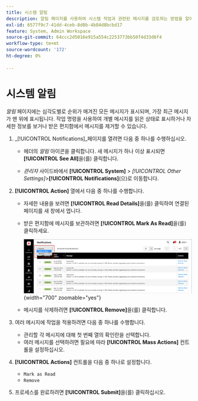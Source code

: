 ```yaml
---
title: 시스템 알림
description: 알림 페이지를 사용하여 시스템 작업과 관련된 메시지를 검토하는 방법을 알아봅니다.
exl-id: 6577f9c7-41dd-4ceb-8d8b-4b84d8bcbd17
feature: System, Admin Workspace
source-git-commit: 64ccc2d5016e915a554c2253773bb50f4d33d6f4
workflow-type: tm+mt
source-wordcount: '172'
ht-degree: 0%

---
```


# 시스템 알림

_알림_ 페이지에는 심각도별로 순위가 매겨진 모든 메시지가 표시되며, 가장 최근 메시지가 맨 위에 표시됩니다. 작업 명령을 사용하여 개별 메시지를 읽은 상태로 표시하거나 자세한 정보를 보거나 받은 편지함에서 메시지를 제거할 수 있습니다.

1. _[!UICONTROL Notifications]_페이지를 열려면 다음 중 하나를 수행하십시오.

   - 헤더의 _알림_ 아이콘을 클릭합니다. 새 메시지가 하나 이상 표시되면 **[!UICONTROL See All]**&#x200B;을(를) 클릭합니다.

   - _관리자_ 사이드바에서 **[!UICONTROL System]** > _[!UICONTROL Other Settings]_>**[!UICONTROL Notifications]**(으)로 이동합니다.

1. **[!UICONTROL Action]** 열에서 다음 중 하나를 수행합니다.

   - 자세한 내용을 보려면 **[!UICONTROL Read Details]**&#x200B;을(를) 클릭하여 연결된 페이지를 새 창에서 엽니다.

   - 받은 편지함에 메시지를 보관하려면 **[!UICONTROL Mark As Read]**&#x200B;을(를) 클릭하세요.

     ![관리자 - 알림](./assets/admin-notifications-mark-as-read.png){width="700" zoomable="yes"}

   - 메시지를 삭제하려면 **[!UICONTROL Remove]**&#x200B;을(를) 클릭합니다.

1. 여러 메시지에 작업을 적용하려면 다음 중 하나를 수행합니다.

   - 관리할 각 메시지에 대해 첫 번째 열의 확인란을 선택합니다.
   - 여러 메시지를 선택하려면 필요에 따라 **[!UICONTROL Mass Actions]** 컨트롤을 설정하십시오.

1. **[!UICONTROL Actions]** 컨트롤을 다음 중 하나로 설정합니다.

   - `Mark as Read`
   - `Remove`

1. 프로세스를 완료하려면 **[!UICONTROL Submit]**&#x200B;을(를) 클릭하십시오.

